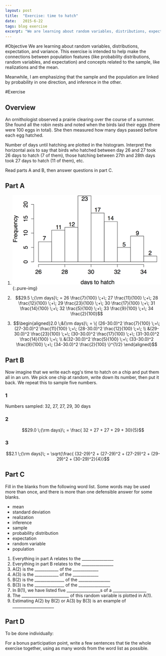 ```yaml
---
layout: post
title:  "Exercise: time to hatch"
date:   2015-6-22
tags: blog exercise
excerpt: "We are learning about random variables, distributions, expectation, and variance. This exercise is intended to help make the connections between population features (like probability distributions, random variables, and expectation) and concepts related to the sample, like realizations and the mean."
---
```


#Objective
We are learning about random variables, distributions, expectation, and variance. This exercise is intended to help make the connections between population features (like probability distributions, random variables, and expectation) and concepts related to the sample, like realizations and the mean.

Meanwhile, I am emphasizing that the sample and the population are linked by  probability in one direction, and inference in the other.

#Exercise

## Overview
An ornithologist observed a prairie clearing over the course of a summer. She found all the robin nests and noted when the birds laid their eggs (there were 100 eggs in total). She then measured how many days passed before each egg hatched.

Number of days until hatching are plotted in the histogram. Interpret the horizontal axis to say that birds who hatched between day 26 and 27 took 26 days to hatch (7 of them), those hatching between 27th and 28th days took 27 days to hatch (11 of them), etc.

Read parts A and B, then answer questions in part C.

## Part A

1. ![time to hatch](/images/2015/6/22/histogram.png){:.pure-img}
 
2. $$29.5 \;{\rm days}\; = 26  \frac{7}{100} \;+\; 27  \frac{11}{100} \;+\; 28  \frac{12}{100} \;+\; 29  \frac{23}{100} \;+\; 30  \frac{17}{100} \;+\; 31  \frac{14}{100} \;+\; 32  \frac{5}{100} \;+\; 33  \frac{9}{100} \;+\; 34  \frac{2}{100}$$

3. $$\begin{aligned}2.0 \;&{\rm days}\; = \{ (26-30.0)^2  \frac{7}{100} \;+\;(27-30.0)^2  \frac{11}{100} \;+\; (28-30.0)^2  \frac{12}{100} \;+\; \\ &(29-30.0)^2  \frac{23}{100} \;+\; (30-30.0)^2  \frac{17}{100} \;+\; (31-30.0)^2  \frac{14}{100} \;+\; \\ &(32-30.0)^2  \frac{5}{100} \;+\; (33-30.0)^2  \frac{9}{100} \;+\; (34-30.0)^2  \frac{2}{100} \}^{1/2} \end{aligned}$$

## Part B
Now imagine that we write each egg's time to hatch on a chip and put them all in an urn. We pick one chip at random, write down its number, then put it back. We repeat this to sample five numbers.

### 1
Numbers sampled: 32, 27, 27, 29, 30 days

### 2
 $$29.0 \;{\rm days}\; = \frac{ 32 + 27 + 27 + 29 + 30}{5}$$
 
### 3
 $$2.1 \;{\rm days}\; = \sqrt{\frac{ (32-29)^2 + (27-29)^2 + (27-29)^2 + (29-29)^2 + (30-29)^2}{4}}$$

## Part C
Fill in the blanks from the following word list. Some words may be used more than once, and there is more than one defensible answer for some blanks.

- mean
- standard deviation
- realization
- inference
- sample
- probability distribution
- expectation
- random variable
- population

1. Everything in part A relates to the ________________
2. Everything in part B relates to the ________________
3. A(2) is the ____________ of the _____________
4. A(3) is the ____________ of the _____________
5. B(2) is the _______________ of the ________________
6. B(3) is the _______________ of the ________________
7. In B(1), we have listed five _________________s of a _________________
8. The ________________________ of this random variable is plotted in A(1).
9. Estimating A(2) by B(2) or A(3) by B(3) is an example of _____________________

## Part D
To be done individually: 

For a bonus participation point, write a few sentences that tie the whole exercise together, using as many words from the word list as possible.

